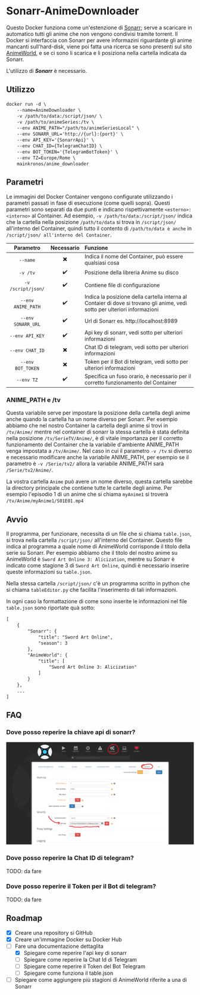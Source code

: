 # Sonarr-AnimeDownloader

Questo Docker funziona come un'estenzione di [Sonarr](https://sonarr.tv/); serve a scaricare in automatico tutti gli anime che non vengono condivisi tramite torrent.
Il Docker si interfaccia con Sonarr per avere informazini riguardante gli anime mancanti sull'hard-disk, viene poi fatta una ricerca se sono presenti sul sito [AnimeWorld](https://www.animeworld.tv/), e se ci sono li scarica e li posiziona nella cartella indicata da Sonarr.

L'utilizzo di _**Sonarr**_ è necessario.

## Utilizzo

```
docker run -d \
	--name=AnimeDownloader \
	-v /path/to/data:/script/json/ \
	-v /path/to/animeSeries:/tv \
	--env ANIME_PATH="/path/to/animeSeriesLocal" \
	--env SONARR_URL='http://{url}:{port}' \
	--env API_KEY='{SonarrApi}' \
	--env CHAT_ID={TelegramChatID} \
	--env BOT_TOKEN='{TelegramBotToken}' \
	--env TZ=Europe/Rome \
	mainkronos/anime_downloader

```

## Parametri

Le immagini del Docker Container vengono configurate utilizzando i parametri passati in fase di esecuzione (come quelli sopra). Questi parametri sono separati da due punti e indicano rispettivamente `<esterno>:<interno>` al Container. Ad esempio, `-v /path/to/data:/script/json/` indica che la cartella nella posizione `/path/to/data` si trova in `/script/json/` all'interno del Container, quindi tutto il contento di `/path/to/data è anche` in `/script/json/ all'interno del Container`.

Parametro | Necessario | Funzione
 :---: | :---: | :---
`--name` | :heavy_multiplication_x: | Indica il nome del Container, può essere qualsiasi cosa
`-v /tv` | :heavy_check_mark: | Posizione della libreria Anime su disco
`-v /script/json/` | :heavy_check_mark: | Contiene file di configurazione
`--env ANIME_PATH` | :heavy_check_mark: | Indica la posizione della cartella interna al Contaier di dove si trovano gli anime, vedi sotto per ulteriori informazioni
`--env SONARR_URL` | :heavy_check_mark: | Url di Sonarr es. http://localhost:8989
`--env API_KEY` | :heavy_check_mark: | Api key di sonarr, vedi sotto per ulteriori informazioni
`--env CHAT_ID` | :heavy_multiplication_x: | Chat ID di telegram, vedi sotto per ulteriori informazioni
`--env BOT_TOKEN` | :heavy_multiplication_x: | Token per il Bot di telegram, vedi sotto per ulteriori informazioni
`--env TZ` | :heavy_check_mark: | Specifica un fuso orario, è necessario per il corretto funzionamento del Container

### ANIME_PATH e /tv
Questa variabile serve per impostare la posizione della cartella degli anime anche quando la cartella ha un nome diverso per Sonarr.
Per esempio abbiamo che nel nostro Container la cartella degli anime si trovi in `/tv/Anime/` mentre nel container di sonarr la stessa cartella è stata definita nella posizione `/tv/SerieTV/Anime/`, è di vitale importanza per il corretto funzionamento del Container che la variabile d'ambiente ANIME_PATH venga impostata a `/tv/Anime/`.
Nel caso in cui il parametro `-v /tv` si diverso e necessario modificare anche la variabile ANIME_PATH, per esempio se il parametro è `-v /Serie/tv2/` allora la variabile ANIME_PATH sarà `/Serie/tv2/Anime/`.

La vostra cartella `Anime` può avere un nome diverso, questa cartella sarebbe la directory principale che contiene tutte le cartelle degli anime. Per esempio l'episodio 1 di un anime che si chiama `myAnime1` si troverà `/tv/Anime/myAnime1/S01E01.mp4`

## Avvio
Il programma, per funzionare, necessita di un file che si chiama `table.json`, si trova nella cartella `/script/json/` all'interno del Container. Questo file indica al programma a quale nome di AnimeWorld corrisponde il titolo della serie su Sonarr. Per esempio abbiamo che il titolo del nostro anime su AnimeWorld è `Sword Art Online 3: Alicization`, mentre su Sonarr è indicato come stagione 3 di `Sword Art Online`, quindi è necessario inserire queste informazioni su `table.json`.

Nella stessa cartella `/script/json/` c'è un programma scritto in python che si chiama `tableEditor.py` che facilita l'inserimento di tali informazioni.

In ogni caso la formattazione di come sono inserite le informazioni nel file `table.json` sono riportate quà sotto:
```
[
	{
        "Sonarr": {
            "title": "Sword Art Online",
            "season": 3
        },
        "AnimeWorld": {
            "title": [
                "Sword Art Online 3: Alicization"
            ]
        }
    },
    ...
]
```

## FAQ

### Dove posso reperire la chiave api di sonarr?
![Sonarr API KEY](/documentation/images/Sonarr_ApiKey.png)

### Dove posso reperire la Chat ID di telegram?
TODO: da fare

### Dove posso reperire il Token per il Bot di telegram?
TODO: da fare

## Roadmap

- [x] Creare una repository si GitHub
- [x] Creare un'immagine Docker su Docker Hub
- [ ] Fare una documentazione dettaglita
	- [x] Spiegare come reperire l'api key di sonarr
	- [ ] Spiegare come reperire la Chat Id di Telegram
	- [ ] Spiegare come reperire il Token del Bot Telegram
	- [ ] Spiegare come funziona il table.json
- [ ] Spiegare come aggiungere più stagioni di AnimeWorld riferite a una di Sonarr 
